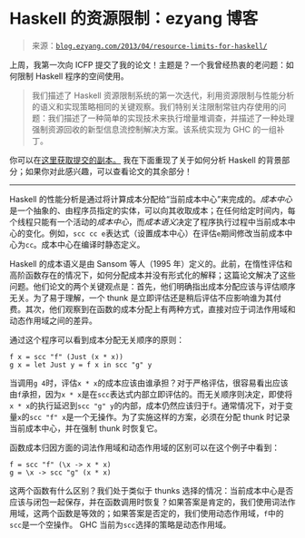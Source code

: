 <!--yml

分类：未分类

日期：2024-07-01 18:17:22

-->

# Haskell 的资源限制：ezyang 博客

> 来源：[`blog.ezyang.com/2013/04/resource-limits-for-haskell/`](http://blog.ezyang.com/2013/04/resource-limits-for-haskell/)

上周，我第一次向 ICFP 提交了我的论文！主题是？一个我曾经热衷的老问题：如何限制 Haskell 程序的空间使用。

> 我们描述了 Haskell 资源限制系统的第一次迭代，利用资源限制与性能分析的语义和实现策略相同的关键观察。我们特别关注限制常驻内存使用的问题：我们描述了一种简单的实现技术来执行增量堆调查，并描述了一种处理强制资源回收的新型信息流控制解决方案。该系统实现为 GHC 的一组补丁。

你可以在[这里获取提交的副本。](http://ezyang.com/papers/ezyang13-rlimits.pdf) 我在下面重现了关于如何分析 Haskell 的背景部分；如果你对此感兴趣，可以查看论文的其余部分！

* * *

Haskell 的性能分析是通过将计算成本分配给“当前成本中心”来完成的。*成本中心*是一个抽象的、由程序员指定的实体，可以向其收取成本；在任何给定时间内，每个线程只能有一个活动的*成本中心*，而*成本语义*决定了程序执行过程中当前成本中心的变化。例如，`scc cc e`表达式（设置成本中心）在评估`e`期间修改当前成本中心为`cc`。成本中心在编译时静态定义。

Haskell 的成本语义是由 Sansom 等人（1995 年）定义的。此前，在惰性评估和高阶函数存在的情况下，如何分配成本并没有形式化的解释；这篇论文解决了这些问题。他们论文的两个关键观点是：首先，他们明确指出成本分配应该与评估顺序无关。为了易于理解，一个 thunk 是立即评估还是稍后评估不应影响谁为其付费。其次，他们观察到在函数的成本分配上有两种方式，直接对应于词法作用域和动态作用域之间的差异。

通过这个程序可以看到成本分配无关顺序的原则：

```
f x = scc "f" (Just (x * x))
g x = let Just y = f x in scc "g" y

```

当调用`g 4`时，评估`x * x`的成本应该由谁承担？对于严格评估，很容易看出应该由`f`承担，因为`x * x`是在`scc`表达式内部立即评估的。而无关顺序则决定，即使将`x * x`的执行延迟到`scc "g" y`的内部，成本仍然应该归于`f`。通常情况下，对于变量`x`的`scc "f" x`是一个无操作。为了实施这样的方案，必须在分配 thunk 时记录当前成本中心，并在强制 thunk 时恢复它。

函数成本归因方面的词法作用域和动态作用域的区别可以在这个例子中看到：

```
f = scc "f" (\x -> x * x)
g = \x -> scc "g" (x * x)

```

这两个函数有什么区别？我们处于类似于 thunks 选择的情况：当前成本中心是否应该与闭包一起保存，并在函数调用时恢复？如果答案是肯定的，我们使用词法作用域，这两个函数是等效的；如果答案是否定的，我们使用动态作用域，`f`中的`scc`是一个空操作。 GHC 当前为`scc`选择的策略是动态作用域。
